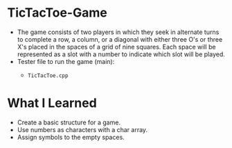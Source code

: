 # TicTacToe-Game
* The game consists of two players in which they seek in alternate turns to complete a row, a column, or a diagonal with either three O's or three X's placed in the spaces of a grid of nine squares. Each space will be represented as a slot with a number to indicate which slot will be played.
* Tester file to run the game (main):
  *     TicTacToe.cpp
# What I Learned
* Create a basic structure for a game.
* Use numbers as characters with a char array.
* Assign symbols to the empty spaces.
